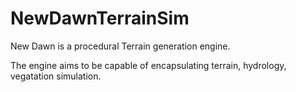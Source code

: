 # NewDawnTerrainSim
New Dawn is a procedural Terrain generation engine. 

The engine aims to be capable of encapsulating terrain, hydrology, vegatation simulation.

